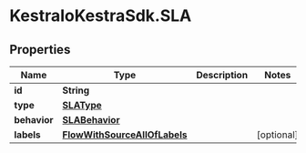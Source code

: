 # KestraIoKestraSdk.SLA

## Properties

Name | Type | Description | Notes
------------ | ------------- | ------------- | -------------
**id** | **String** |  | 
**type** | [**SLAType**](SLAType.md) |  | 
**behavior** | [**SLABehavior**](SLABehavior.md) |  | 
**labels** | [**FlowWithSourceAllOfLabels**](FlowWithSourceAllOfLabels.md) |  | [optional] 


